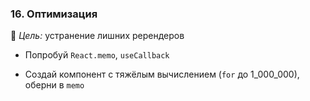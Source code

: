 
### **16. Оптимизация**

🎯 _Цель:_ устранение лишних ререндеров

- Попробуй `React.memo`, `useCallback`
    
- Создай компонент с тяжёлым вычислением (`for` до 1_000_000), оберни в `memo`